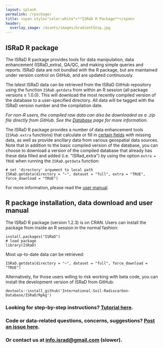 ```yaml
---
layout: splash
permalink: /rpackage/
title: <span style="color:white">**ISRaD R Package**</span>
header:
  overlay_image: /assets/images/GradientSnip.jpg
---
```



## ISRaD R package
The ISRaD R package provides tools for data manipulation, data enhancement (ISRaD_extra), QA/QC, and making simple queries and reports. ISRaD data are not bundled with the R package, but are maintained under version control on GitHub, and are updated continuously.

The latest ISRaD data can be retrieved from the ISRaD GitHub repository using the function ```ISRaD.getdata``` from within an R session (all package versions ≥ 1.0.0). This will download the most recently compiled version of the database to a user-specified directory. All data will be tagged with the ISRaD version number and the compilation date.

*For non-R users, the compiled raw data can also be downloaded as a .zip file directly from GitHub. See the [Database](https://soilradiocarbon.org/database/) page for more information.*

The ISRaD R package provides a number of data enhancement tools (```ISRaD.extra``` functions) that calculate or fill in [certain fields](https://github.com/International-Soil-Radiocarbon-Database/ISRaD/raw/master/Rpkg/inst/extdata/ISRaD_Extra_Info.xlsx) with missing data, as well as provide ancillary data from various geospatial data sources. Note that in addition to the basic compiled version of the database, you can choose to download a version of the compiled database that already has these data filled and added (i.e. "ISRad_extra") by using the option ```extra = TRUE``` when running the ```ISRaD.getdata``` function:

```
# set 'directory' argument to local path
ISRaD.getdata(directory = "~", dataset = "full", extra = "TRUE", force_download = "TRUE")
```

For more information, please read the [user manual](/user_manual_Aug15_2019.html).

## R package installation, data download and user manual
The ISRaD R package (version 1.2.3) is on CRAN. Users can install the package from inside an R session in the normal fashion:
```
install.packages("ISRaD")
# load package
library(ISRaD)
```
Most up-to-date data can be retrieved:
```
ISRaD.getdata(directory = "~", dataset = "full", force_download = "TRUE")
```

Alternatively, for those users willing to risk working with beta code, you can install the development version of ISRaD from GitHub:
```
devtools::install_github('International-Soil-Radiocarbon-Database/ISRaD/Rpkg')
```

### Looking for step-by-step instructions? [Tutorial here](/user_manual_Aug15_2019.html).

### Code or data-related questions, concerns, suggestions? [Post an issue here](https://github.com/International-Soil-Radiocarbon-Database/ISRaD/issues).
### Or contact us at <a href="mailto:info.israd@gmail.com">info.israd@gmail.com</a> (slower).
